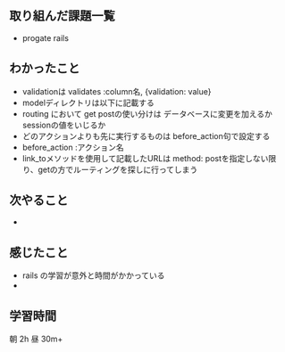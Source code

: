 ## 取り組んだ課題一覧
- progate rails
## わかったこと
- validationは validates :column名, {validation: value}
- modelディレクトリは以下に記載する
- routing において get postの使い分けは データベースに変更を加えるかsessionの値をいじるか
- どのアクションよりも先に実行するものは before_action句で設定する
- before_action :アクション名
- link_toメソッドを使用して記載したURLは method: postを指定しない限り、getの方でルーティングを探しに行ってしまう
## 次やること
-
## 感じたこと
- rails の学習が意外と時間がかかっている
- 
## 学習時間
朝  2h 昼 30m+
